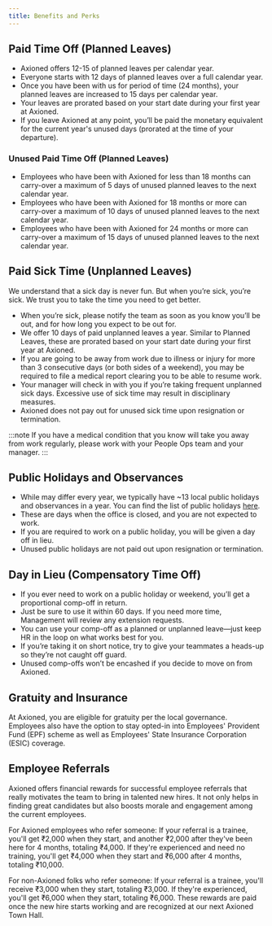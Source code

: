 ```yaml
---
title: Benefits and Perks
---
```


## Paid Time Off (Planned Leaves)

- Axioned offers 12-15 of planned leaves per calendar year.
- Everyone starts with 12 days of planned leaves over a full calendar year.
- Once you have been with us for period of time (24 months), your planned leaves are increased to 15 days per calendar year.
- Your leaves are prorated based on your start date during your first year at Axioned.
- If you leave Axioned at any point, you’ll be paid the monetary equivalent for the current year's unused days (prorated at the time of your departure).

### Unused Paid Time Off (Planned Leaves)

- Employees who have been with Axioned for less than 18 months can carry-over a maximum of 5 days of unused planned leaves to the next calendar year.
- Employees who have been with Axioned for 18 months or more can carry-over a maximum of 10 days of unused planned leaves to the next calendar year.
- Employees who have been with Axioned for 24 months or more can carry-over a maximum of 15 days of unused planned leaves to the next calendar year.

## Paid Sick Time (Unplanned Leaves)

We understand that a sick day is never fun. But when you’re sick, you’re sick. We trust you to take the time you need to get better.

- When you’re sick, please notify the team as soon as you know you’ll be out, and for how long you expect to be out for.
- We offer 10 days of paid unplanned leaves a year. Similar to Planned Leaves, these are prorated based on your start date during your first year at Axioned.
- If you are going to be away from work due to illness or injury for more than 3 consecutive days (or both sides of a weekend), you may be required to file a medical report clearing you to be able to resume work.
- Your manager will check in with you if you’re taking frequent unplanned sick days. Excessive use of sick time may result in disciplinary measures.
- Axioned does not pay out for unused sick time upon resignation or termination.

:::note
If you have a medical condition that you know will take you away from work regularly, please work with your People Ops team and your manager.
:::

## Public Holidays and Observances

- While may differ every year, we typically have ~13 local public holidays and observances in a year. You can find the list of public holidays [here](/docs/Work/holidays).
- These are days when the office is closed, and you are not expected to work.
- If you are required to work on a public holiday, you will be given a day off in lieu.
- Unused public holidays are not paid out upon resignation or termination.

## Day in Lieu (Compensatory Time Off)

- If you ever need to work on a public holiday or weekend, you’ll get a proportional comp-off in return.
- Just be sure to use it within 60 days. If you need more time, Management will review any extension requests.
- You can use your comp-off as a planned or unplanned leave—just keep HR in the loop on what works best for you.
- If you’re taking it on short notice, try to give your teammates a heads-up so they’re not caught off guard.
- Unused comp-offs won’t be encashed if you decide to move on from Axioned.

## Gratuity and Insurance

At Axioned, you are eligible for gratuity per the local governance. Employees also have the option to stay opted-in into Employees' Provident Fund (EPF) scheme as well as Employees' State Insurance Corporation (ESIC) coverage.

## Employee Referrals

Axioned offers financial rewards for successful employee referrals that really motivates the team to bring in talented new hires. It not only helps in finding great candidates but also boosts morale and engagement among the current employees.

For Axioned employees who refer someone: If your referral is a trainee, you'll get ₹2,000 when they start, and another ₹2,000 after they've been here for 4 months, totaling ₹4,000. If they're experienced and need no training, you'll get ₹4,000 when they start and ₹6,000 after 4 months, totaling ₹10,000.

For non-Axioned folks who refer someone: If your referral is a trainee, you'll receive ₹3,000 when they start, totaling ₹3,000. If they're experienced, you'll get ₹6,000 when they start, totaling ₹6,000. These rewards are paid once the new hire starts working and are recognized at our next Axioned Town Hall.
